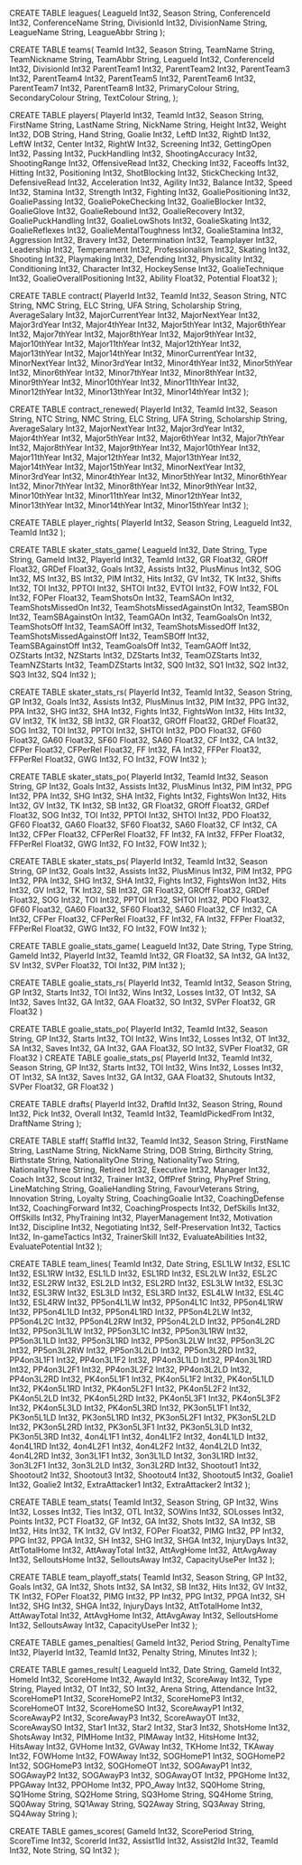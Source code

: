 CREATE TABLE leagues(
    LeagueId Int32,
    Season String,
    ConferenceId Int32,
    ConferenceName String,
    DivisionId Int32,
    DivisionName String,
    LeagueName String,
    LeagueAbbr String
);

CREATE TABLE teams(
    TeamId Int32,
    Season String,
    TeamName String,
    TeamNickname String,
    TeamAbbr String,
    LeagueId Int32,
    ConferenceId Int32,
    DivisionId Int32
    ParentTeam1 Int32,
    ParentTeam2 Int32,
    ParentTeam3 Int32,
    ParentTeam4 Int32,
    ParentTeam5 Int32,
    ParentTeam6 Int32,
    ParentTeam7 Int32,
    ParentTeam8 Int32,
    PrimaryColour String,
    SecondaryColour String,
    TextColour String,
);

CREATE TABLE players(
    PlayerId Int32,
    TeamId Int32,
    Season String,
    FirstName String,
    LastName String,
    NickName String,
    Height Int32,
    Weight Int32,
    DOB String,
    Hand String,
    Goalie Int32,
    LeftD Int32,
    RightD Int32,
    LeftW Int32,
    Center Int32,
    RightW Int32,
    Screening Int32,
    GettingOpen Int32,
    Passing Int32,
    PuckHandling Int32,
    ShootingAccuracy Int32,
    ShootingRange Int32,
    OffensiveRead Int32,
    Checking Int32,
    Faceoffs Int32,
    Hitting Int32,
    Positioning Int32,
    ShotBlocking Int32,
    StickChecking Int32,
    DefensiveRead Int32,
    Acceleration Int32,
    Agility Int32,
    Balance Int32,
    Speed Int32,
    Stamina Int32,
    Strength Int32,
    Fighting Int32,
	GoaliePositioning Int32,
    GoaliePassing Int32,
    GoaliePokeChecking Int32,
    GoalieBlocker Int32,
    GoalieGlove Int32,
    GoalieRebound Int32,
    GoalieRecovery Int32,
    GoaliePuckHandling Int32,
    GoalieLowShots Int32,
    GoalieSkating Int32,
    GoalieReflexes Int32,
    GoalieMentalToughness Int32,
	GoalieStamina Int32,
    Aggression Int32,
    Bravery Int32,
    Determination Int32, 
    Teamplayer Int32,
    Leadership Int32,
    Temperament Int32,
    Professionalism Int32,
    Skating Int32,
    Shooting Int32,
    Playmaking Int32,
    Defending Int32,
    Physicality Int32,
    Conditioning Int32,
    Character Int32,
    HockeySense Int32,
    GoalieTechnique Int32,
	GoalieOverallPositioning Int32,
    Ability Float32,
    Potential Float32
);

CREATE TABLE contract(
    PlayerId Int32,
    TeamId Int32,
    Season String,
    NTC String,
    NMC String,
    ELC String,
    UFA String,
	Scholarship String,
    AverageSalary Int32,
    MajorCurrentYear Int32,
    MajorNextYear Int32,
    Major3rdYear Int32,
    Major4thYear Int32,
    Major5thYear Int32,
    Major6thYear Int32,
    Major7thYear Int32,
    Major8thYear Int32,
    Major9thYear Int32,
    Major10thYear Int32,
    Major11thYear Int32,
    Major12thYear Int32,
    Major13thYear Int32,
    Major14thYear Int32,
    MinorCurrentYear Int32,
    MinorNextYear Int32,
    Minor3rdYear Int32,
    Minor4thYear Int32,
    Minor5thYear Int32,
    Minor6thYear Int32,
    Minor7thYear Int32,
    Minor8thYear Int32,
    Minor9thYear Int32,
    Minor10thYear Int32,
    Minor11thYear Int32,
    Minor12thYear Int32,
    Minor13thYear Int32,
    Minor14thYear Int32
);

CREATE TABLE contract_renewed(
    PlayerId Int32,
    TeamId Int32,
    Season String,
    NTC String,
    NMC String,
    ELC String,
    UFA String,
	Scholarship String,
    AverageSalary Int32,
    MajorNextYear Int32,
    Major3rdYear Int32,
    Major4thYear Int32,
    Major5thYear Int32,
    Major6thYear Int32,
    Major7thYear Int32,
    Major8thYear Int32,
    Major9thYear Int32,
    Major10thYear Int32,
    Major11thYear Int32,
    Major12thYear Int32,
    Major13thYear Int32,
    Major14thYear Int32,
    Major15thYear Int32,
    MinorNextYear Int32,
    Minor3rdYear Int32,
    Minor4thYear Int32,
    Minor5thYear Int32,
    Minor6thYear Int32,
    Minor7thYear Int32,
    Minor8thYear Int32,
    Minor9thYear Int32,
    Minor10thYear Int32,
    Minor11thYear Int32,
    Minor12thYear Int32,
    Minor13thYear Int32,
    Minor14thYear Int32,
    Minor15thYear Int32
);

CREATE TABLE player_rights(
    PlayerId Int32,
    Season String,
    LeagueId Int32,
    TeamId Int32
);

CREATE TABLE skater_stats_game(
    LeagueId Int32,
    Date String,
    Type String,
    GameId Int32,
    PlayerId Int32,
    TeamId Int32,
    GR Float32,
    GROff Float32,
    GRDef Float32,
    Goals Int32,
    Assists Int32,
    PlusMinus Int32,
    SOG Int32,
    MS Int32,
    BS Int32,
    PIM Int32,
    Hits Int32,
    GV Int32,
    TK Int32,
    Shifts Int32,
    TOI Int32,
    PPTOI Int32,
    SHTOI Int32,
    EVTOI Int32,
    FOW Int32,
    FOL Int32,
    FOPer Float32,
    TeamShotsOn Int32,
    TeamSAOn Int32,	
    TeamShotsMissedOn Int32,
    TeamShotsMissedAgainstOn Int32,	
    TeamSBOn Int32,
    TeamSBAgainstOn Int32,
    TeamGAOn Int32,
    TeamGoalsOn Int32,
    TeamShotsOff Int32,	
	TeamSAOff Int32,
    TeamShotsMissedOff Int32,
    TeamShotsMissedAgainstOff Int32,
    TeamSBOff Int32,	
    TeamSBAgainstOff Int32,
    TeamGoalsOff Int32,	
    TeamGAOff Int32,	
    OZStarts Int32,
    NZStarts Int32,
    DZStarts Int32,
    TeamOZStarts Int32,
    TeamNZStarts Int32,
    TeamDZStarts Int32,
    SQ0	Int32,
    SQ1	Int32,
    SQ2	Int32,
    SQ3	Int32,
    SQ4 Int32
);

CREATE TABLE skater_stats_rs(
	PlayerId Int32, 
	TeamId Int32,
	Season String,
	GP Int32,
	Goals Int32,
	Assists Int32,
	PlusMinus Int32,
	PIM Int32, 
	PPG Int32,
	PPA Int32,
	SHG Int32,
	SHA Int32,
	Fights Int32, 
	FightsWon Int32,
	Hits Int32,
	GV Int32, 
	TK Int32, 
	SB Int32, 
	GR Float32,
	GROff Float32,
	GRDef Float32,
	SOG Int32, 
	TOI Int32, 
	PPTOI Int32, 
	SHTOI Int32, 
	PDO Float32, 
	GF60 Float32, 
	GA60 Float32, 
	SF60 Float32, 
	SA60 Float32, 
	CF Int32, 
	CA Int32, 
	CFPer Float32, 
	CFPerRel Float32, 
	FF Int32, 
	FA Int32, 
	FFPer Float32, 
	FFPerRel Float32, 
	GWG Int32, 
	FO Int32, 
	FOW Int32
);

CREATE TABLE skater_stats_po(
	PlayerId Int32, 
	TeamId Int32,
	Season String,
	GP Int32,
	Goals Int32,
	Assists Int32,
	PlusMinus Int32,
	PIM Int32, 
	PPG Int32,
	PPA Int32,
	SHG Int32,
	SHA Int32,
	Fights Int32, 
	FightsWon Int32,
	Hits Int32,
	GV Int32, 
	TK Int32, 
	SB Int32, 
	GR Float32,
	GROff Float32,
	GRDef Float32,
	SOG Int32, 
	TOI Int32, 
	PPTOI Int32, 
	SHTOI Int32, 
	PDO Float32, 
	GF60 Float32, 
	GA60 Float32, 
	SF60 Float32, 
	SA60 Float32, 
	CF Int32, 
	CA Int32, 
	CFPer Float32, 
	CFPerRel Float32, 
	FF Int32, 
	FA Int32, 
	FFPer Float32, 
	FFPerRel Float32, 
	GWG Int32, 
	FO Int32, 
	FOW Int32
);

CREATE TABLE skater_stats_ps(
	PlayerId Int32, 
	TeamId Int32,
	Season String,
	GP Int32,
	Goals Int32,
	Assists Int32,
	PlusMinus Int32,
	PIM Int32, 
	PPG Int32,
	PPA Int32,
	SHG Int32,
	SHA Int32,
	Fights Int32, 
	FightsWon Int32,
	Hits Int32,
	GV Int32, 
	TK Int32, 
	SB Int32, 
	GR Float32,
	GROff Float32,
	GRDef Float32,
	SOG Int32, 
	TOI Int32, 
	PPTOI Int32, 
	SHTOI Int32, 
	PDO Float32, 
	GF60 Float32, 
	GA60 Float32, 
	SF60 Float32, 
	SA60 Float32, 
	CF Int32, 
	CA Int32, 
	CFPer Float32, 
	CFPerRel Float32, 
	FF Int32, 
	FA Int32, 
	FFPer Float32, 
	FFPerRel Float32, 
	GWG Int32, 
	FO Int32, 
	FOW Int32
);

CREATE TABLE goalie_stats_game(
    LeagueId Int32,
    Date String,
    Type String,
    GameId Int32,
    PlayerId Int32,
    TeamId Int32,
    GR Float32,
    SA Int32,
    GA Int32,
    SV Int32,
    SVPer Float32,
    TOI Int32,
    PIM Int32
);

CREATE TABLE goalie_stats_rs(
	PlayerId Int32,
	TeamId Int32,
	Season String,
	GP Int32,
	Starts Int32,
	TOI Int32,
	Wins Int32,
	Losses Int32,
	OT Int32,
	SA Int32,
	Saves Int32,
	GA Int32,
	GAA Float32,
	SO Int32,
	SVPer Float32,
	GR Float32
)

CREATE TABLE goalie_stats_po(
	PlayerId Int32,
	TeamId Int32,
	Season String,
	GP Int32,
	Starts Int32,
	TOI Int32,
	Wins Int32,
	Losses Int32,
	OT Int32,
	SA Int32,
	Saves Int32,
	GA Int32,
	GAA Float32,
	SO Int32,
	SVPer Float32,
	GR Float32
)
CREATE TABLE goalie_stats_ps(
	PlayerId Int32,
	TeamId Int32,
	Season String,
	GP Int32,
	Starts Int32,
	TOI Int32,
	Wins Int32,
	Losses Int32,
	OT Int32,
	SA Int32,
	Saves Int32,
	GA Int32,
	GAA Float32,
	Shutouts Int32,
	SVPer Float32,
	GR Float32
)

CREATE TABLE drafts(
    PlayerId Int32,
    DraftId Int32,
    Season String,
    Round Int32,
    Pick Int32,
    Overall Int32,
    TeamId Int32,
    TeamIdPickedFrom Int32,
    DraftName String
);

CREATE TABLE staff(
    StaffId Int32,
    TeamId Int32,
	Season String,
    FirstName String,
    LastName String,
    NickName String,
    DOB String,
    Birthcity String,
    Birthstate String,
    NationalityOne String,
    NationalityTwo String,
    NationalityThree String,
    Retired Int32,
    Executive Int32,
    Manager Int32,
    Coach Int32,
    Scout Int32,
    Trainer Int32,
    OffPref String,
    PhyPref String,
    LineMatching String,
    GoalieHandling String,
    FavourVeterans String,
    Innovation String,
    Loyalty String,
    CoachingGoalie Int32,
    CoachingDefense Int32,
    CoachingForward Int32,
    CoachingProspects Int32,
    DefSkills Int32,
    OffSkills Int32,
    PhyTraining Int32,
    PlayerManagement Int32,
    Motivation Int32,
    Discipline Int32,
    Negotiating Int32,
    Self-Preservation Int32,
    Tactics Int32,
    In-gameTactics Int32,
    TrainerSkill Int32,
    EvaluateAbilities Int32,
    EvaluatePotential Int32
);

CREATE TABLE team_lines(
    TeamId Int32,
    Date String,
    ESL1LW Int32,
    ESL1C Int32,
    ESL1RW Int32,
    ESL1LD Int32,
    ESL1RD Int32,
    ESL2LW Int32,
    ESL2C Int32,
    ESL2RW Int32,
    ESL2LD Int32,
    ESL2RD Int32,
    ESL3LW Int32,
    ESL3C Int32,
    ESL3RW Int32,
    ESL3LD Int32,
    ESL3RD Int32,
    ESL4LW Int32,
    ESL4C Int32,
    ESL4RW Int32,
    PP5on4L1LW Int32,
    PP5on4L1C Int32,
    PP5on4L1RW Int32,
    PP5on4L1LD Int32,
    PP5on4L1RD Int32,
    PP5on4L2LW Int32,
    PP5on4L2C Int32,
    PP5on4L2RW Int32,
    PP5on4L2LD Int32,
    PP5on4L2RD Int32,
    PP5on3L1LW Int32,
    PP5on3L1C Int32,
    PP5on3L1RW Int32,
    PP5on3L1LD Int32,
    PP5on3L1RD Int32,
    PP5on3L2LW Int32,
    PP5on3L2C Int32,
    PP5on3L2RW Int32,
    PP5on3L2LD Int32,
    PP5on3L2RD Int32,
    PP4on3L1F1 Int32,
    PP4on3L1F2 Int32,
    PP4on3L1LD Int32,
    PP4on3L1RD Int32,
    PP4on3L2F1 Int32,
    PP4on3L2F2 Int32,
    PP4on3L2LD Int32,
    PP4on3L2RD Int32,
    PK4on5L1F1 Int32,
    PK4on5L1F2 Int32,
    PK4on5L1LD Int32,
    PK4on5L1RD Int32,
    PK4on5L2F1 Int32,
    PK4on5L2F2 Int32,
    PK4on5L2LD Int32,
    PK4on5L2RD Int32,
    PK4on5L3F1 Int32,
    PK4on5L3F2 Int32,
    PK4on5L3LD Int32,
    PK4on5L3RD Int32,
    PK3on5L1F1 Int32,
    PK3on5L1LD Int32,
    PK3on5L1RD Int32,
    PK3on5L2F1 Int32,
    PK3on5L2LD Int32,
    PK3on5L2RD Int32,
    PK3on5L3F1 Int32,
    PK3on5L3LD Int32,
    PK3on5L3RD Int32,
    4on4L1F1 Int32,
    4on4L1F2 Int32,
    4on4L1LD Int32,
    4on4L1RD Int32,
    4on4L2F1 Int32,
    4on4L2F2 Int32,
    4on4L2LD Int32,
    4on4L2RD Int32,
    3on3L1F1 Int32,
    3on3L1LD Int32,
    3on3L1RD Int32,
    3on3L2F1 Int32,
    3on3L2LD Int32,
    3on3L2RD Int32,
    Shootout1 Int32,
    Shootout2 Int32,
    Shootout3 Int32,
    Shootout4 Int32,
    Shootout5 Int32,
    Goalie1 Int32,
    Goalie2 Int32,
    ExtraAttacker1 Int32,
    ExtraAttacker2 Int32
);

CREATE TABLE team_stats(
    TeamId Int32,
    Season String,
    GP Int32,
    Wins Int32,
    Losses Int32,
    Ties Int32,
    OTL Int32,
    SOWins Int32,
    SOLosses Int32,
    Points Int32,
    PCT Float32,
    GF Int32,
    GA Int32,
    Shots Int32,
    SA Int32,
    SB Int32,
    Hits Int32,
    TK Int32,
    GV Int32,
    FOPer Float32,
    PIMG Int32,
    PP Int32,
    PPG Int32,
    PPGA Int32,
    SH Int32,
    SHG Int32,
    SHGA Int32,
    InjuryDays Int32,
    AttTotalHome Int32,
    AttAwayTotal Int32,
    AttAvgHome Int32,
    AttAvgAway Int32,
    SelloutsHome Int32,
    SelloutsAway Int32,
    CapacityUsePer Int32
);

CREATE TABLE team_playoff_stats(
    TeamId Int32,
    Season String,
    GP Int32,
    Goals Int32,
    GA Int32,
    Shots Int32,
    SA Int32,
    SB Int32,
    Hits Int32,
    GV Int32,
    TK Int32,
    FOPer Float32,
    PIMG Int32,
    PP Int32,
    PPG Int32,
    PPGA Int32,
    SH Int32,
    SHG Int32,
    SHGA Int32,
    InjuryDays Int32,
    AttTotalHome Int32,
    AttAwayTotal Int32,
    AttAvgHome Int32,
    AttAvgAway Int32,
    SelloutsHome Int32,
    SelloutsAway Int32,
    CapacityUsePer Int32
);

CREATE TABLE games_penalties(
    GameId Int32,
    Period String,
    PenaltyTime Int32,
    PlayerId Int32,
	TeamId Int32,
    Penalty String,
    Minutes Int32
);

CREATE TABLE games_result(
    LeagueId Int32,
    Date String,
    GameId Int32,
    HomeId Int32,
    ScoreHome Int32,
    AwayId Int32,
    ScoreAway Int32,
    Type String,
    Played Int32,
    OT Int32,
    SO Int32,
    Arena String,
    Attendance Int32,
    ScoreHomeP1 Int32,
    ScoreHomeP2 Int32,
    ScoreHomeP3 Int32,
    ScoreHomeOT Int32,
    ScoreHomeSO Int32,
    ScoreAwayP1 Int32,
    ScoreAwayP2 Int32,
    ScoreAwayP3 Int32,
    ScoreAwayOT Int32,
    ScoreAwaySO Int32,
    Star1 Int32,
    Star2 Int32,
    Star3 Int32,
    ShotsHome Int32,
    ShotsAway Int32,
    PIMHome Int32,
    PIMAway Int32,
    HitsHome Int32,
    HitsAway Int32,
    GVHome Int32,
    GVAway Int32,
    TKHome Int32,
    TKAway Int32,
    FOWHome Int32,
    FOWAway Int32,
    SOGHomeP1 Int32,
    SOGHomeP2 Int32,
    SOGHomeP3 Int32,
    SOGHomeOT Int32,
    SOGAwayP1 Int32,
    SOGAwayP2 Int32,
    SOGAwayP3 Int32,
    SOGAwayOT Int32,
    PPGHome Int32,
    PPGAway Int32,
    PPOHome Int32,
    PPO_Away Int32,
    SQ0Home String,
	SQ1Home String,
	SQ2Home String,
	SQ3Home String,
	SQ4Home String,
    SQ0Away String,
	SQ1Away String,
	SQ2Away String,
	SQ3Away String,
	SQ4Away String
);

CREATE TABLE games_scores(
    GameId Int32,
    ScorePeriod String,
    ScoreTime Int32,
    ScorerId Int32,
    Assist1Id Int32,
    Assist2Id Int32,
	TeamId Int32,
    Note String,
    SQ Int32
);